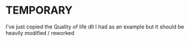 # TEMPORARY
I've just copied the Quality of life dll I had as an example but it should be heavily modified / reworked

